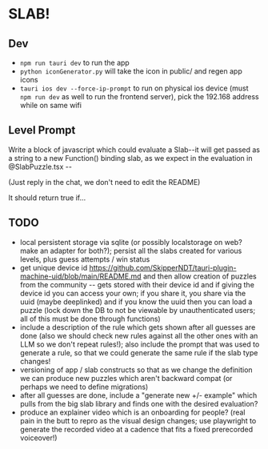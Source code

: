 # SLAB!

## Dev
- `npm run tauri dev` to run the app
- `python iconGenerator.py` will take the icon in public/ and regen app icons
- `tauri ios dev --force-ip-prompt` to run on physical ios device (must `npm run dev` as well to run the frontend server), pick the 192.168 address while on same wifi

## Level Prompt

Write a block of javascript which could evaluate a Slab--it will get passed as a string to a new Function() binding slab, as we expect in the evaluation in @SlabPuzzle.tsx --

(Just reply in the chat, we don't need to edit the README)

It should return true if...

## TODO

- local persistent storage via sqlite (or possibly localstorage on web? make an adapter for both?); persist all the slabs created for various levels, plus guess attempts / win status
- get unique device id https://github.com/SkipperNDT/tauri-plugin-machine-uid/blob/main/README.md and then allow creation of puzzles from the community -- gets stored with their device id and if giving the device id you can access your own; if you share it, you share via the uuid (maybe deeplinked) and if you know the uuid then you can load a puzzle (lock down the DB to not be viewable by unauthenticated users; all of this must be done through functions)
- include a description of the rule which gets shown after all guesses are done (also we should check new rules against all the other ones with an LLM so we don't repeat rules!); also include the prompt that was used to generate a rule, so that we could generate the same rule if the slab type changes!
- versioning of app / slab constructs so that as we change the definition we can produce new puzzles which aren't backward compat (or perhaps we need to define migrations)
- after all guesses are done, include a "generate new +/- example" which pulls from the big slab library and finds one with the desired evaluation?
- produce an explainer video which is an onboarding for people? (real pain in the butt to repro as the visual design changes; use playwright to generate the recorded video at a cadence that fits a fixed prerecorded voiceover!)